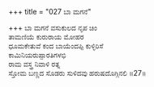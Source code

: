 +++
title = "027 ಬಾ ಮಗನೆ"

+++
ಬಾ ಮಗನೆ ವಸುಕುಲದ ನೃಪ ಚಿಂ  
ತಾಮಣಿಯೆ ಕುರುರಾಯ ಮೋಹರ  
ಧೂಮಕೇತುವೆ ಕಂದ ಬಾಯೆಂದಪ್ಪಿ ಕುಳ್ಳಿರಿಸೆ  
ಕಾಮಿನಿಯರುಪ್ಪಾರತಿಗಳಭಿ  
ರಾಮ ವಸ್ತ್ರ ನಿವಾಳಿ ರತ್ನ  
ಸ್ತೋಮ ಬಣ್ಣದ ಸೊಡರು ಸುಳಿದವು ಹರುಷದೊಗ್ಗಿನಲಿ      ॥27॥